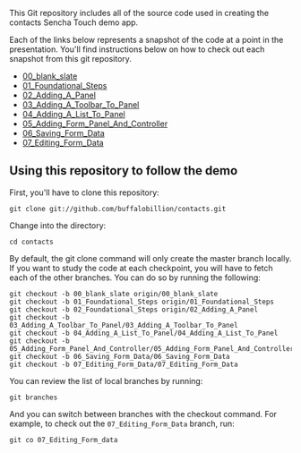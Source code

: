This Git repository includes all of the source code used in creating the contacts Sencha Touch demo app.

Each of the links below represents a snapshot of the code at a point in the presentation. You'll find instructions below on how to check out each snapshot from this git repository.

* [00_blank_slate][00]
* [01_Foundational_Steps][01]
* [02_Adding_A_Panel][02]
* [03_Adding_A_Toolbar_To_Panel][03]
* [04_Adding_A_List_To_Panel][04]
* [05_Adding_Form_Panel_And_Controller][05]
* [06_Saving_Form_Data][06]
* [07_Editing_Form_Data][07]

## Using this repository to follow the demo

First, you'll have to clone this repository:

    git clone git://github.com/buffalobillion/contacts.git

Change into the directory:

    cd contacts

By default, the git clone command will only create the master branch locally. If you want to study the code at each checkpoint, you will have to fetch each of the other branches. You can do so by running the following:

    git checkout -b 00_blank_slate origin/00_blank_slate
    git checkout -b 01_Foundational_Steps origin/01_Foundational_Steps
    git checkout -b 02_Foundational_Steps origin/02_Adding_A_Panel
    git checkout -b 03_Adding_A_Toolbar_To_Panel/03_Adding_A_Toolbar_To_Panel
    git checkout -b 04_Adding_A_List_To_Panel/04_Adding_A_List_To_Panel
    git checkout -b 05_Adding_Form_Panel_And_Controller/05_Adding_Form_Panel_And_Controller
    git checkout -b 06_Saving_Form_Data/06_Saving_Form_Data
    git checkout -b 07_Editing_Form_Data/07_Editing_Form_Data

You can review the list of local branches by running:

    git branches

And you can switch between branches with the checkout command. For example, to check out the `07_Editing_Form_Data` branch, run:

    git co 07_Editing_Form_data


[00]: https://github.com/buffalobillion/contacts/tree/00_blank_slate
[01]: https://github.com/buffalobillion/contacts/tree/01_Foundational_Steps
[02]: https://github.com/buffalobillion/contacts/tree/02_Adding_A_Panel
[03]: https://github.com/buffalobillion/contacts/tree/03_Adding_A_Toolbar_To_Panel
[04]: https://github.com/buffalobillion/contacts/tree/04_Adding_A_List_To_Panel
[05]: https://github.com/buffalobillion/contacts/tree/05_Adding_Form_Panel_And_Controller
[06]: https://github.com/buffalobillion/contacts/tree/06_Saving_Form_Data
[07]: https://github.com/buffalobillion/contacts/tree/07_Editing_Form_Data
